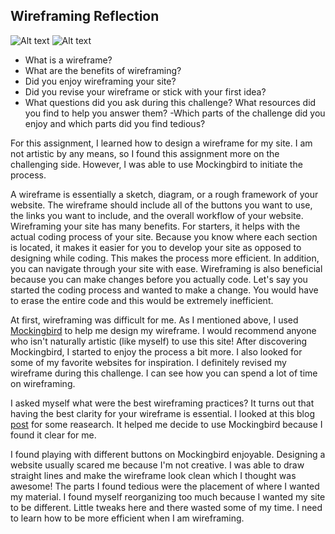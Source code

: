 ## Wireframing Reflection

![Alt text](/DBC-website/chdmark.github.io/wireframe-index.png "Wireframe Index")
![Alt text](/DBC-website/chdmark.github.io/wireframe-blog-index.png "Wireframe Blog Index")

- What is a wireframe?
- What are the benefits of wireframing?
- Did you enjoy wireframing your site?
- Did you revise your wireframe or stick with your first idea?
- What questions did you ask during this challenge? What resources did you find to help you answer them?
-Which parts of the challenge did you enjoy and which parts did you find tedious?

For this assignment, I learned how to design a wireframe for my site. I am not artistic by any means, so I found this assignment more on the challenging side. However, I was able to use Mockingbird to initiate the process. 

A wireframe is essentially a sketch, diagram, or a rough framework of your website. The wireframe should include all of the buttons you want to use, the links you want to include, and the overall workflow of your website. Wireframing your site has many benefits. For starters, it helps with the actual coding process of your site. Because you know where each section is located, it makes it easier for you to develop your site as opposed to designing while coding. This makes the process more efficient. In addition, you can navigate through your site with ease. Wireframing is also beneficial because you can make changes before you actually code. Let's say you started the coding process and wanted to make a change. You would have to erase the entire code and this would be extremely inefficient. 

At first, wireframing was difficult for me. As I mentioned above, I used [Mockingbird](http://www.gomockingbird.com) to help me design my wireframe. I would recommend anyone who isn't naturally artistic (like myself) to use this site! After discovering Mockingbird, I started to enjoy the process a bit more. I also looked for some of my favorite websites for inspiration. I definitely revised my wireframe during this challenge. I can see how you can spend a lot of time on wireframing. 

I asked myself what were the best wireframing practices? It turns out that having the best clarity for your wireframe is essential. I looked at this blog [post](http://uxmovement.com/wireframes/why-the-best-wireframe-style-is-no-style/) for some reasearch. It helped me decide to use Mockingbird because I found it clear for me. 

I found playing with different buttons on Mockingbird enjoyable. Designing a website usually scared me because I'm not creative. I was able to draw straight lines and make the wireframe look clean which I thought was awesome! The parts I found tedious were the placement of where I wanted my material. I found myself reorganizing too much because I wanted my site to be different. Little tweaks here and there wasted some of my time. I need to learn how to be more efficient when I am wireframing. 